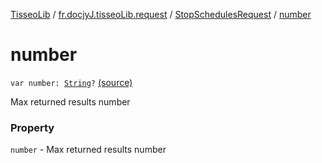 [TisseoLib](../../index.md) / [fr.docjyJ.tisseoLib.request](../index.md) / [StopSchedulesRequest](index.md) / [number](./number.md)

# number

`var number: `[`String`](https://kotlinlang.org/api/latest/jvm/stdlib/kotlin/-string/index.html)`?` [(source)](https://github.com/docjyJ/TisseoLib/tree/master/src/main/kotlin/fr/docjyJ/tisseoLib/request/StopSchedulesRequest.kt#L34)

Max returned results number

### Property

`number` - Max returned results number